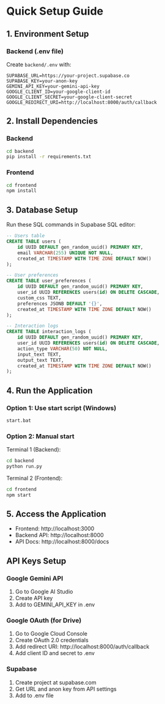 # Quick Setup Guide

## 1. Environment Setup

### Backend (.env file)
Create `backend/.env` with:
```
SUPABASE_URL=https://your-project.supabase.co
SUPABASE_KEY=your-anon-key
GEMINI_API_KEY=your-gemini-api-key
GOOGLE_CLIENT_ID=your-google-client-id
GOOGLE_CLIENT_SECRET=your-google-client-secret
GOOGLE_REDIRECT_URI=http://localhost:8000/auth/callback
```

## 2. Install Dependencies

### Backend
```bash
cd backend
pip install -r requirements.txt
```

### Frontend
```bash
cd frontend
npm install
```

## 3. Database Setup

Run these SQL commands in Supabase SQL editor:

```sql
-- Users table
CREATE TABLE users (
    id UUID DEFAULT gen_random_uuid() PRIMARY KEY,
    email VARCHAR(255) UNIQUE NOT NULL,
    created_at TIMESTAMP WITH TIME ZONE DEFAULT NOW()
);

-- User preferences
CREATE TABLE user_preferences (
    id UUID DEFAULT gen_random_uuid() PRIMARY KEY,
    user_id UUID REFERENCES users(id) ON DELETE CASCADE,
    custom_css TEXT,
    preferences JSONB DEFAULT '{}',
    created_at TIMESTAMP WITH TIME ZONE DEFAULT NOW()
);

-- Interaction logs
CREATE TABLE interaction_logs (
    id UUID DEFAULT gen_random_uuid() PRIMARY KEY,
    user_id UUID REFERENCES users(id) ON DELETE CASCADE,
    action_type VARCHAR(50) NOT NULL,
    input_text TEXT,
    output_text TEXT,
    created_at TIMESTAMP WITH TIME ZONE DEFAULT NOW()
);
```

## 4. Run the Application

### Option 1: Use start script (Windows)
```bash
start.bat
```

### Option 2: Manual start
Terminal 1 (Backend):
```bash
cd backend
python run.py
```

Terminal 2 (Frontend):
```bash
cd frontend
npm start
```

## 5. Access the Application

- Frontend: http://localhost:3000
- Backend API: http://localhost:8000
- API Docs: http://localhost:8000/docs

## API Keys Setup

### Google Gemini API
1. Go to Google AI Studio
2. Create API key
3. Add to GEMINI_API_KEY in .env

### Google OAuth (for Drive)
1. Go to Google Cloud Console
2. Create OAuth 2.0 credentials
3. Add redirect URI: http://localhost:8000/auth/callback
4. Add client ID and secret to .env

### Supabase
1. Create project at supabase.com
2. Get URL and anon key from API settings
3. Add to .env file